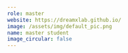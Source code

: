 ```yaml
---
role: master
website: https://dreamxlab.github.io/
image: /assets/img/default_pic.png
name: master student
image_circular: false
---
```

